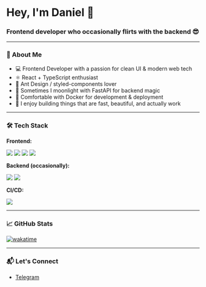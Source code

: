 <h1 align="left">Hey, I'm Daniel 👋</h1>
<h3 align="left">Frontend developer who occasionally flirts with the backend 😎</h3>

---

### 🧠 About Me

- 💻 Frontend Developer with a passion for clean UI & modern web tech  
- ⚛️ React + TypeScript enthusiast  
- 🎨 Ant Design / styled-components lover  
- 🐍 Sometimes I moonlight with FastAPI for backend magic
- 🐳 Comfortable with Docker for development & deployment
- 🧪 I enjoy building things that are fast, beautiful, and actually work

---

### 🛠️ Tech Stack

**Frontend:**  
<p> 
  <img src="https://img.shields.io/badge/-React-61DAFB?logo=react&logoColor=black" /> 
  <img src="https://img.shields.io/badge/-TypeScript-3178C6?logo=typescript&logoColor=white" /> 
  <img src="https://img.shields.io/badge/-AntDesign-0170FE?logo=ant-design&logoColor=white" /> 
  <img src="https://img.shields.io/badge/-styled--components-DB7093?logo=styled-components&logoColor=white" /> 
</p>

**Backend (occasionally):**  
<p>
  <img src="https://img.shields.io/badge/-FastAPI-009688?logo=fastapi&logoColor=white" /> 
  <img src="https://img.shields.io/badge/-Python-3776AB?logo=python&logoColor=white" /> 
</p>

**CI/CD:**

<p>
  <img src="https://img.shields.io/badge/-Docker-2496ED?logo=docker&logoColor=white" /> 
</p>

---

### 📈 GitHub Stats

[![wakatime](https://wakatime.com/badge/user/0aa69d91-fc73-49e1-84ef-6c6e7cb80104.svg)](https://wakatime.com/@0aa69d91-fc73-49e1-84ef-6c6e7cb80104)

---

### 📬 Let's Connect

- [Telegram](https://t.me/donusymbol)
